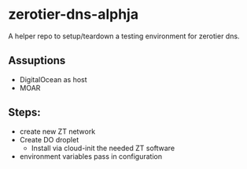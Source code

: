 # zerotier-dns-alphja

A helper repo to setup/teardown a testing environment for zerotier dns.

## Assuptions
- DigitalOcean as host
- MOAR


## Steps:
- create new ZT network
- Create DO droplet
  - Install via cloud-init the needed ZT software
- environment variables pass in configuration


